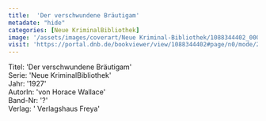 ```yaml
---
title:  'Der verschwundene Bräutigam'
metadate: "hide"
categories: [Neue KriminalBibliothek]
image: '/assets/images/coverart/Neue Kriminal-Bibliothek/1088344402_00000010.jpg'
visit: 'https://portal.dnb.de/bookviewer/view/1088344402#page/n0/mode/2up'
---
```

Titel: 'Der verschwundene Bräutigam' <br>
Serie: 'Neue KriminalBibliothek' <br>
Jahr: '1927' <br>
AutorIn: 'von Horace Wallace' <br>
Band-Nr: '?' <br>
Verlag: ' Verlagshaus Freya'